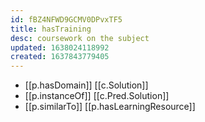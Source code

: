 ```yaml
---
id: fBZ4NFWD9GCMV0DPvxTF5
title: hasTraining
desc: coursework on the subject
updated: 1638024118992
created: 1637843779405
---
```




- [[p.hasDomain]] [[c.Solution]]
- [[p.instanceOf]] [[c.Pred.Solution]]
- [[p.similarTo]] [[p.hasLearningResource]]
